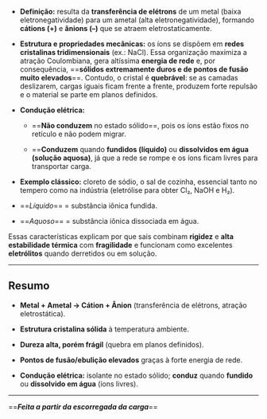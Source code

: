 - **Definição:** resulta da **transferência de elétrons** de um metal (baixa eletronegatividade) para um ametal (alta eletronegatividade), formando **cátions (+)** e **ânions (–)** que se atraem eletrostaticamente.
    
- **Estrutura e propriedades mecânicas:** os íons se dispõem em **redes cristalinas tridimensionais** (ex.: NaCl). Essa organização maximiza a atração Coulombiana, gera altíssima **energia de rede** e, por consequência, ==**sólidos extremamente duros e de pontos de fusão muito elevados**==. Contudo, o cristal é **quebrável**: se as camadas deslizarem, cargas iguais ficam frente a frente, produzem forte repulsão e o material se parte em planos definidos.
    
- **Condução elétrica:**
    
    - ==**Não conduzem** no estado sólido==, pois os íons estão fixos no retículo e não podem migrar.
        
    - ==**Conduzem** quando **fundidos (líquido)** ou **dissolvidos em água (solução aquosa)**, já que a rede se rompe e os íons ficam livres para transportar carga.
        
- **Exemplo clássico:** cloreto de sódio, o sal de cozinha, essencial tanto no tempero como na indústria (eletrólise para obter Cl₂, NaOH e H₂).
    
- ==_Líquido_== = substância iônica fundida.
    
- ==_Aquoso_== = substância iônica dissociada em água.
    

Essas características explicam por que sais combinam **rigidez** e **alta estabilidade térmica** com **fragilidade** e funcionam como excelentes **eletrólitos** quando derretidos ou em solução.

---
## Resumo

- **Metal + Ametal → Cátion + Ânion** (transferência de elétrons, atração eletrostática).
    
- **Estrutura cristalina sólida** à temperatura ambiente.
    
- **Dureza alta, porém frágil** (quebra em planos definidos).
    
- **Pontos de fusão/ebulição elevados** graças à forte energia de rede.
    
- **Condução elétrica:** isolante no estado sólido; **conduz** quando **fundido** ou **dissolvido em água** (íons livres).
---
==***Feita a partir da escorregada da carga***==